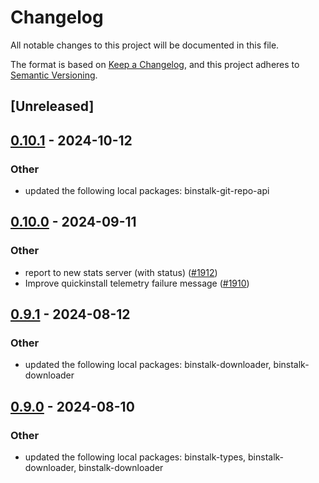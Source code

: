 # Changelog
All notable changes to this project will be documented in this file.

The format is based on [Keep a Changelog](https://keepachangelog.com/en/1.0.0/),
and this project adheres to [Semantic Versioning](https://semver.org/spec/v2.0.0.html).

## [Unreleased]

## [0.10.1](https://github.com/cargo-bins/cargo-binstall/compare/binstalk-fetchers-v0.10.0...binstalk-fetchers-v0.10.1) - 2024-10-12

### Other

- updated the following local packages: binstalk-git-repo-api

## [0.10.0](https://github.com/cargo-bins/cargo-binstall/compare/binstalk-fetchers-v0.9.1...binstalk-fetchers-v0.10.0) - 2024-09-11

### Other

- report to new stats server (with status) ([#1912](https://github.com/cargo-bins/cargo-binstall/pull/1912))
- Improve quickinstall telemetry failure message ([#1910](https://github.com/cargo-bins/cargo-binstall/pull/1910))

## [0.9.1](https://github.com/cargo-bins/cargo-binstall/compare/binstalk-fetchers-v0.9.0...binstalk-fetchers-v0.9.1) - 2024-08-12

### Other
- updated the following local packages: binstalk-downloader, binstalk-downloader

## [0.9.0](https://github.com/cargo-bins/cargo-binstall/compare/binstalk-fetchers-v0.8.0...binstalk-fetchers-v0.9.0) - 2024-08-10

### Other
- updated the following local packages: binstalk-types, binstalk-downloader, binstalk-downloader
